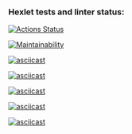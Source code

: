 ### Hexlet tests and linter status:
[![Actions Status](https://github.com/Vlad-disc/frontend-project-44/actions/workflows/hexlet-check.yml/badge.svg)](https://github.com/Vlad-disc/frontend-project-44/actions)

[![Maintainability](https://api.codeclimate.com/v1/badges/ee028627001c9de87d60/maintainability)](https://codeclimate.com/github/Vlad-disc/frontend-project-44/maintainability)

[![asciicast](https://asciinema.org/a/UBOUegYWBZFkEYcje6X97ySzd.svg)](https://asciinema.org/a/UBOUegYWBZFkEYcje6X97ySzd)

[![asciicast](https://asciinema.org/a/25lwAICfQvjO9mVOzSzBowRG8.svg)](https://asciinema.org/a/25lwAICfQvjO9mVOzSzBowRG8)

[![asciicast](https://asciinema.org/a/mEoTpIwdLkaQgMhBNRK9C5XSg.svg)](https://asciinema.org/a/mEoTpIwdLkaQgMhBNRK9C5XSg)

[![asciicast](https://asciinema.org/a/LNf8C90WjUfqvCwmUt1aGX0Oo.svg)](https://asciinema.org/a/LNf8C90WjUfqvCwmUt1aGX0Oo)

[![asciicast](https://asciinema.org/a/Wtspyh6prtd0Ku02Xpg59qu0O.svg)](https://asciinema.org/a/Wtspyh6prtd0Ku02Xpg59qu0O)